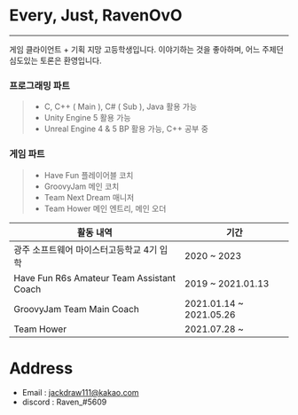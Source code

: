 # Every, Just, RavenOvO

<hr>

게임 클라이언트 + 기획 지망 고등학생입니다.
이야기하는 것을 좋아하며, 어느 주제던 심도있는 토론은 환영입니다.

### 프로그래밍 파트
> - C, C++ ( Main ), C# ( Sub ), Java 활용 가능
> - Unity Engine 5 활용 가능
> - Unreal Engine 4 & 5 BP 활용 가능, C++ 공부 중

### 게임 파트
>- Have Fun 플레이어블 코치
>- GroovyJam 메인 코치
>- Team Next Dream 매니저
>- Team Hower 메인 엔트리, 메인 오더

| 활동 내역 | 기간 |
| ------ | ------ |
| 광주 소프트웨어 마이스터고등학교 4기 입학 | 2020 ~ 2023 |
| Have Fun R6s Amateur Team Assistant Coach | 2019 ~ 2021.01.13 |
| GroovyJam Team Main Coach | 2021.01.14 ~ 2021.05.26 |
| Team Hower | 2021.07.28 ~ |

# Address
- Email : jackdraw111@kakao.com
- discord : Raven_#5609
